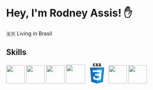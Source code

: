 # Hey, I'm Rodney Assis! :raised_hand:

🇧🇷 Living in Brasil

## Skills
<img src="https://cdn4.iconfinder.com/data/icons/logos-and-brands/512/267_Python_logo-512.png" width="50" height="50" style="max-width:100%"></img>
<img src="https://cdn.iconscout.com/icon/free/png-512/c-programming-569564.png" width="50" height="50" style="max-width:100%"></img>
<img src="http://maurizioregoli.it/wp-content/uploads/2021/01/programmatore-siena-javascript-2752148-2284965.png" width="50" height="50" style="max-width:100%"></img>
<img src="https://upload.wikimedia.org/wikipedia/commons/thumb/6/61/HTML5_logo_and_wordmark.svg/512px-HTML5_logo_and_wordmark.svg.png" width="52" height="52" style="max-width:100%"></img>
<img src="https://raw.githubusercontent.com/github/explore/6c6508f34230f0ac0d49e847a326429eefbfc030/topics/css/css.png" width="55" height="55" style="max-width:100%"></img>
<img src="https://cdn4.iconfinder.com/data/icons/iconsimple-logotypes/512/github-512.png" width="50" height="50" style="max-width:100%"></img>
<img src="https://git-scm.com/images/logos/downloads/Git-Icon-1788C.png" width="50" height="50" style="max-width:100%"></img>
